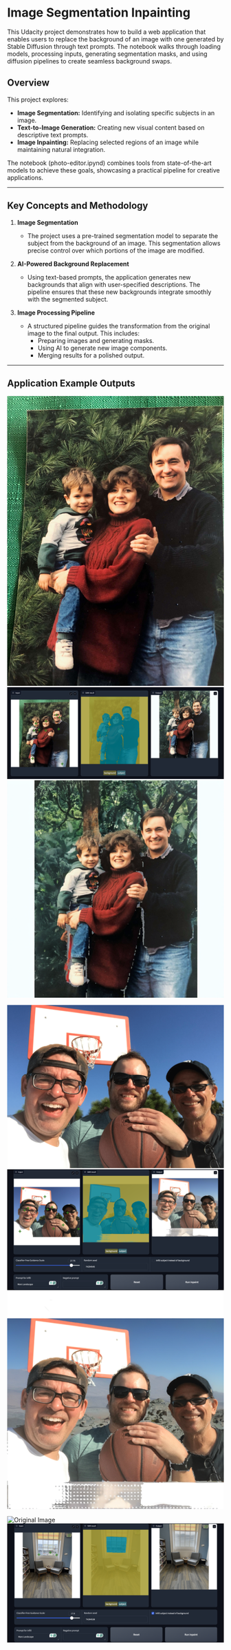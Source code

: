 # Image Segmentation Inpainting 
This Udacity project demonstrates how to build a web application that enables users to replace the background of an image with one generated by Stable Diffusion through text prompts. The notebook walks through loading models, processing inputs, generating segmentation masks, and using diffusion pipelines to create seamless background swaps.

## Overview

This project explores:
- **Image Segmentation:** Identifying and isolating specific subjects in an image.
- **Text-to-Image Generation:** Creating new visual content based on descriptive text prompts.
- **Image Inpainting:** Replacing selected regions of an image while maintaining natural integration.

The notebook (photo-editor.ipynd) combines tools from state-of-the-art models to achieve these goals, showcasing a practical pipeline for creative applications.

---

## Key Concepts and Methodology

1. **Image Segmentation**
   - The project uses a pre-trained segmentation model to separate the subject from the background of an image. This segmentation allows precise control over which portions of the image are modified.

2. **AI-Powered Background Replacement**
   - Using text-based prompts, the application generates new backgrounds that align with user-specified descriptions. The pipeline ensures that these new backgrounds integrate smoothly with the segmented subject.

3. **Image Processing Pipeline**
   - A structured pipeline guides the transformation from the original image to the final output. This includes:
     - Preparing images and generating masks.
     - Using AI to generate new image components.
     - Merging results for a polished output.

---

## Application Example Outputs
![Original Image](screenshots/fam-photo-min.jpeg)
![App UI](screenshots/fam-rain-forest-ui.png)
![Edited Image](screenshots/fam-in-rain-forest.png)

![Original Image](screenshots/family-min.png)
![App UI](screenshots/fam-mars-ui.png)
![Edited Image](screenshots/family-on-mars.png)

![Original Image](screenshots/library-chair-min.png)
![App UI](screenshots/library-on-mars-ui.png)


